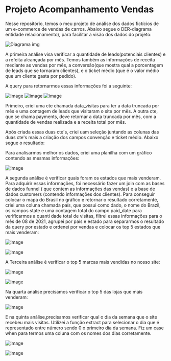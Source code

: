 # Projeto Acompanhamento Vendas

Nesse repositório, temos o meu projeto de análise dos dados fictícios de um e-commerce de vendas de carros. Abaixo segue o DER-diagrama
entidade relacionamento), para facilitar a visão dos dados do projeto:


![Diagrama img](https://github.com/jucafernando/projeto-acompanhamento-vendas/assets/21082881/b69b21ea-b2e3-437b-b21d-c655c60edecd)


A primeira análise visa verificar a quantidade de leads(potenciais clientes) e a refeita alcançada por mês. Temos também as informações 
de receita mediante as vendas por mês, a conversão(que mostra qual a porcentagem de leads que se tornaram clientes), e o ticket médio
(que é o valor médio que um cliente gasta por pedido). 

A query para retornarmos essas informações foi a seguinte:

![image](https://github.com/jucafernando/projeto-acompanhamento-vendas/assets/21082881/e78a5cec-73ba-47a3-8b97-3671803120eb)
![image](https://github.com/jucafernando/projeto-acompanhamento-vendas/assets/21082881/9d8adc74-ee6d-4915-876a-e05d7357e0ce) 
![image](https://github.com/jucafernando/projeto-acompanhamento-vendas/assets/21082881/c92fd3f8-6e29-418f-8859-c784adfdce04)

Primeiro, criei uma cte chamada data_visitas para ter a data truncada por mês e uma contagem de leads que visitaram o site 
por mês. A outra cte, que se chama payments, deve retornar a data truncada por mês, com a quantidade de vendas realizada e 
a receita total por mês. 

Após criada essas duas cte's, criei uam seleção juntando as colunas das duas cte's mais a criação dos campos convenção e ticket 
médio. Abaixo segue o resultado: 

Para analisarmos melhor os dados, criei uma planilha com um gráfico contendo as mesmas informações: 

![image](https://github.com/jucafernando/projeto-acompanhamento-vendas/assets/21082881/0945ef34-0053-4146-9b16-32ae050ba67f)


A segunda análise é verificar quais foram os estados que mais venderam. Para adquirir essas informações, foi necessário fazer
um join com as bases de dados funnel ( que contem as informações das vendas) e a base de dados customers (contendo informações 
dos clientes). Para conseguir colocar o mapa do Brasil no gráfico e retornar o resultado corretamente, criei uma coluna chamada
país, que possui como dado, o nome do Brazil, os campos state e uma contagem total do campo paid_date para verificarmos a quanti
dade total de visitas, filtrei essas informações para o mês de 08 de 2021, agrupei por país e estado para separarmos o resultado
da query por estado e ordenei por vendas e colocar os top 5 estados que mais venderam:


![image](https://github.com/jucafernando/projeto-acompanhamento-vendas/assets/21082881/4fd5353f-0d99-47ac-a949-5e79b989709e)



![image](https://github.com/jucafernando/projeto-acompanhamento-vendas/assets/21082881/501df8f2-c1bc-4852-8ef7-c3900c2a9012)

A Terceira análise é verificar o top 5 marcas mais vendidas no nosso site: 

![image](https://github.com/jucafernando/projeto-acompanhamento-vendas/assets/21082881/83d55f8d-3bb5-419e-92a7-7a5868fbbd31)


![image](https://github.com/jucafernando/projeto-acompanhamento-vendas/assets/21082881/f648422b-d913-44c9-92d9-b5999119f6d0)

Na quarta análise precisamos verificar o top 5 das lojas que mais venderam:

![image](https://github.com/jucafernando/projeto-acompanhamento-vendas/assets/21082881/b354dc19-d71f-4b84-a79a-2f13ea74d900)

E na quinta análise,precisamos verificar qual o dia da semana que o site recebeu mais visitas. Utilizei a função extract para
selecionar o dia que é representado entre número sendo 0 o primeiro dia da semana. Fiz um case when para termos uma coluna
com os nomes dos dias corretamente.

![image](https://github.com/jucafernando/projeto-acompanhamento-vendas/assets/21082881/cd2ca565-59a4-42f9-a4d4-820db0c15c6d)

![image](https://github.com/jucafernando/projeto-acompanhamento-vendas/assets/21082881/586eebc9-7e52-4c88-9202-47e071d26713)















